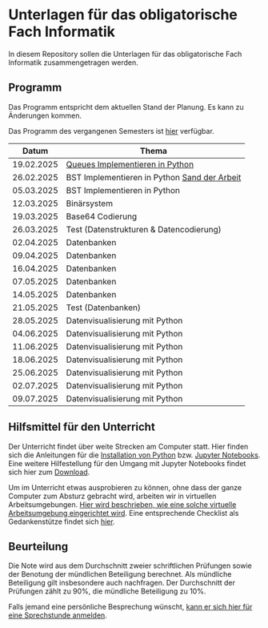 # Unterlagen für das obligatorische Fach Informatik

In diesem Repository sollen die Unterlagen für das obligatorische Fach Informatik zusammengetragen werden.

## Programm

Das Programm entspricht dem aktuellen Stand der Planung. Es kann zu
Änderungen kommen.

Das Programm des vergangenen Semesters ist [hier](archive/inhalt.md) verfügbar.

| Datum | Thema |
| ----- | ----- |
| 19.02.2025 | [Queues Implementieren in Python](250219/queue.md) |
| 26.02.2025 | BST Implementieren in Python [Sand der Arbeit](250226/bst.ipynb) |
| 05.03.2025 | BST Implementieren in Python |
| 12.03.2025 | Binärsystem |
| 19.03.2025 | Base64 Codierung |
| 26.03.2025 | Test (Datenstrukturen & Datencodierung) |
| 02.04.2025 | Datenbanken |
| 09.04.2025 | Datenbanken |
| 16.04.2025 | Datenbanken |
| 07.05.2025 | Datenbanken |
| 14.05.2025 | Datenbanken |
| 21.05.2025 | Test (Datenbanken) |
| 28.05.2025 | Datenvisualisierung mit Python |
| 04.06.2025 | Datenvisualisierung mit Python |
| 11.06.2025 | Datenvisualisierung mit Python |
| 18.06.2025 | Datenvisualisierung mit Python |
| 25.06.2025 | Datenvisualisierung mit Python |
| 02.07.2025 | Datenvisualisierung mit Python |
| 09.07.2025 | Datenvisualisierung mit Python |

## Hilfsmittel für den Unterricht

Der Unterricht findet über weite Strecken am Computer statt. Hier finden
sich die Anleitungen für 
die [Installation von Python](anleitungen/python.md)
bzw.
[Jupyter Notebooks](anleitungen/jupyter.md).  
Eine weitere Hilfestellung für den Umgang mit Jupyter Notebooks findet sich hier
zum [Download](https://github.com/I-eW-24-28/Script/blob/main/docs/anleitungen/jupyter_cheat_sheet.pdf).

Um im Unterricht etwas ausprobieren zu können, ohne dass der ganze
Computer zum Absturz gebracht wird, arbeiten wir in virtuellen
Arbeitsumgebungen. [Hier wird beschrieben, wie eine solche virtuelle
Arbeitsumgebung eingerichtet wird](anleitungen/anleitung_venv.md). Eine
entsprechende Checklist als Gedankenstütze findet sich [hier](anleitungen/kurzanleitung_venv.md).


## Beurteilung

Die Note wird aus dem Durchschnitt zweier schriftlichen Prüfungen
sowie der Benotung der mündlichen Beteiligung berechnet. Als mündliche
Beteiligung gilt insbesondere auch nachfragen. Der
Durchschnitt der Prüfungen zählt zu 90%, die mündliche Beteiligung zu
10%.  

Falls jemand eine persönliche Besprechung wünscht, [kann er sich hier für
eine Sprechstunde anmelden](https://calendar.app.google/Rwb7qnemeNEhK682A).
